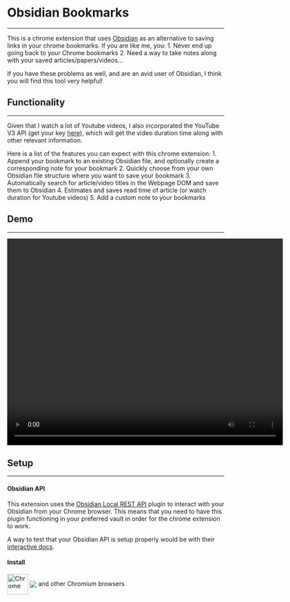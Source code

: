# Obsidian Bookmarks
---

This is a chrome extension that uses [Obsidian](https://obsidian.md) as an alternative to saving links in your chrome bookmarks. If you are like me, you:
    1. Never end up going back to your Chrome bookmarks
    2. Need a way to take notes along with your saved articles/papers/videos...

If you have these problems as well, and are an avid user of Obsidian, I think you will find this tool very helpful!

## Functionality
---

Given that I watch a lot of Youtube videos, I also incorporated the YouTube V3 API (get your key [here](https://console.developers.google.com/)), which will get the video duration time along with other relevant information. 

Here is a list of the features you can expect with this chrome extension:
    1. Append your bookmark to an existing Obsidian file, and optionally create a corresponding note for your bookmark
    2. Quickly choose from your own Obsidian file structure where you want to save your bookmark
    3. Automatically search for article/video titles in the Webpage DOM and save them to Obsidian
    4. Estimates and saves read time of article (or watch duration for Youtube videos)
    5. Add a custom note to your bookmarks

## Demo
---
<video width="640" height="480" controls>
  <source src="Demo.mp4" type="video/mp4">
  Your browser does not support the video tag.
</video>


## Setup
---

#### Obsidian API
This extension uses the [Obsidian Local REST API](https://github.com/coddingtonbear/obsidian-local-rest-api#) plugin to interact with your Obsidian from your Chrome browser. This means that you need to have this plugin functioning in your preferred vault in order for the chrome extension to work.

A way to test that your Obsidian API is setup properly would be with their [interactive docs](https://coddingtonbear.github.io/obsidian-local-rest-api/).

#### Install
[link-chrome]: https://chrome.google.com/webstore/detail/testname/xxx 'Version published on Chrome Web Store'

[<img src="https://raw.githubusercontent.com/alrra/browser-logos/90fdf03c/src/chrome/chrome.svg" width="48" alt="Chrome" valign="middle">][link-chrome] [<img valign="middle" src="https://img.shields.io/chrome-web-store/v/hlepfoohegkhhmjieoechaddaejaokhf.svg?label=%20">][link-chrome] and other Chromium browsers

